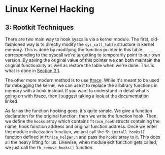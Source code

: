 # Linux Kernel Hacking

## 3: Rootkit Techniques

There are two main way to hook syscalls via a kernel module. The first, old-fashioned way is to directly modify the `sys_call_table` structure in kernel memory. This is done by modifying the function pointer in this table corresponding to the syscall we're targetting to temporarily point to our own version. By saving the original value of this pointer we can both maintain the original functionality as well as restore the table when we're done. This is what is done in [Section 3.1](./3.1_syscall_hooking).

The other more modern method is to use [ftrace](https://www.kernel.org/doc/html/latest/trace/ftrace.html). While it's meant to be used for debugging the kernel, we can use it to replace the arbitrary functions in memory with a hook instead. If you want to understand in detail what's going on with ftrace, then I suggest taking a look at the documentation linked.

As far as the function hooking goes, it's quite simple. We give a function declaration for the original function, then we write the function hook. Then, we define the `hooks` array which contains `ftrace_hook` structs containing the name, hook function address and original function address. Once we enter the module initialization function, we just call the `fh_install_hooks()` function defined in `ftrace_helper.h` and pass the `hooks` array to it. This does all the heavy lifting for us. Likewise, when module exit function gets called, we just call the `fh_remove_hooks()` function.
